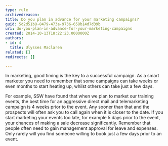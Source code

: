 ```yaml
---
type: rule
archivedreason: 
title: Do you plan in advance for your marketing campaigns?
guid: 5d2d51b8-8479-473a-9736-658b14d7d39b
uri: do-you-plan-in-advance-for-your-marketing-campaigns
created: 2014-10-13T18:22:23.0000000Z
authors:
- id: 4
  title: Ulysses Maclaren
related: []
redirects: []

---
```


In marketing, good timing is the key to a successful campaign. As a smart marketer you need to remember that some campaigns can take weeks or even months to start heating up, whilst others can take just a few days.

For example, SSW have found that when we plan to market our training events, the best time for an aggressive direct mail and telemarketing campaign is 4 weeks prior to the event. Any sooner than that and the prospects will often ask you to call again when it is closer to the date. If you start marketing your events too late, for example 5 days prior to the event, your chances of making a sale decrease significantly. Remember that people often need to gain management approval for leave and expenses. Only rarely will you find someone willing to book just a few days prior to an event.

<!--endintro-->
